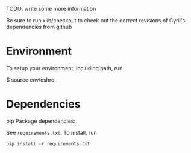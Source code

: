 TODO: write some more information

Be sure to run xlib/checkout to check out the correct revisions of Cyril's dependencies from github


# Environment

To setup your environment, including path, run

$ source env/cshrc

# Dependencies

pip Package dependencies:

See `requirements.txt`.  To install, run
```
pip install -r requirements.txt
```

